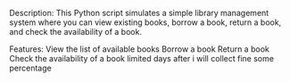 Description:
This Python script simulates a simple library management system where you can  view existing books, 
borrow a book, return a book, and check the availability of a book.

Features:
View the list of available books
Borrow a book
Return a book
Check the availability of a book
limited days after i will collect fine some percentage
